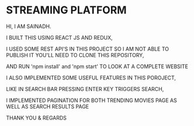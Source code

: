 # STREAMING PLATFORM

HI,
I AM SAINADH.

I BUILT THIS USING REACT JS AND REDUX, 

I USED SOME REST API'S IN THIS PROJECT SO I AM NOT ABLE TO PUBLISH IT YOU'LL NEED TO CLONE THIS REPOSITORY, 

AND RUN 'npm install' and 'npm start' TO LOOK AT A COMPLETE WEBSITE


I ALSO IMPLEMENTED SOME USEFUL FEATURES IN THIS POROJECT, 

LIKE IN SEARCH BAR PRESSING ENTER KEY TRIGGERS SEARCH,

I IMPLEMENTED PAGINATION FOR BOTH TRENDING MOVIES PAGE AS WELL AS SEARCH RESULTS PAGE

THANK YOU & REGARDS


